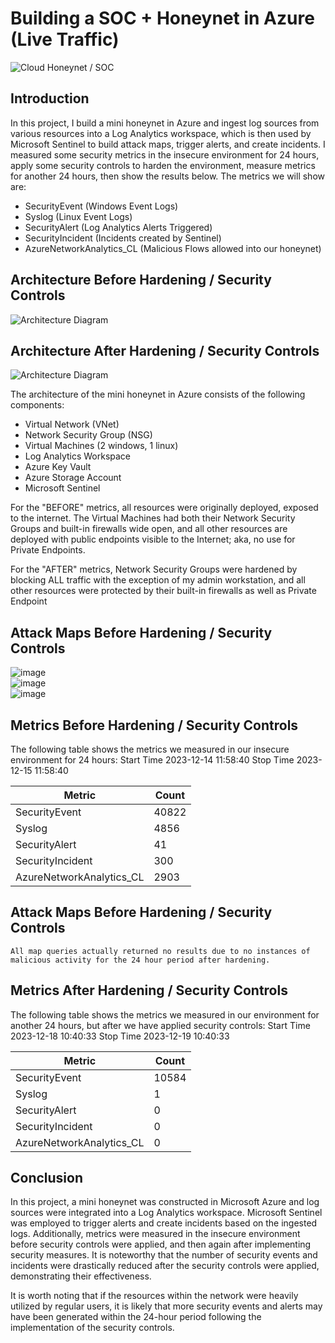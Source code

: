 # Building a SOC + Honeynet in Azure (Live Traffic)
![Cloud Honeynet / SOC](https://i.imgur.com/ZWxe03e.jpg)

## Introduction

In this project, I build a mini honeynet in Azure and ingest log sources from various resources into a Log Analytics workspace, which is then used by Microsoft Sentinel to build attack maps, trigger alerts, and create incidents. I measured some security metrics in the insecure environment for 24 hours, apply some security controls to harden the environment, measure metrics for another 24 hours, then show the results below. The metrics we will show are:

- SecurityEvent (Windows Event Logs)
- Syslog (Linux Event Logs)
- SecurityAlert (Log Analytics Alerts Triggered)
- SecurityIncident (Incidents created by Sentinel)
- AzureNetworkAnalytics_CL (Malicious Flows allowed into our honeynet)

## Architecture Before Hardening / Security Controls
![Architecture Diagram](https://i.imgur.com/aBDwnKb.jpg)

## Architecture After Hardening / Security Controls
![Architecture Diagram](https://i.imgur.com/YQNa9Pp.jpg)

The architecture of the mini honeynet in Azure consists of the following components:

- Virtual Network (VNet)
- Network Security Group (NSG)
- Virtual Machines (2 windows, 1 linux)
- Log Analytics Workspace
- Azure Key Vault
- Azure Storage Account
- Microsoft Sentinel

For the "BEFORE" metrics, all resources were originally deployed, exposed to the internet. The Virtual Machines had both their Network Security Groups and built-in firewalls wide open, and all other resources are deployed with public endpoints visible to the Internet; aka, no use for Private Endpoints.

For the "AFTER" metrics, Network Security Groups were hardened by blocking ALL traffic with the exception of my admin workstation, and all other resources were protected by their built-in firewalls as well as Private Endpoint

## Attack Maps Before Hardening / Security Controls
![image](https://github.com/elizabeth-a-h/Azure-SOC/assets/122709347/6c176940-7682-4def-abf0-de7ae28dce84)
<br>
![image](https://github.com/elizabeth-a-h/Azure-SOC/assets/122709347/e38f19cf-443e-459a-8ffa-0921fb37861f)
<br>
![image](https://github.com/elizabeth-a-h/Azure-SOC/assets/122709347/d92ef716-5b98-4e52-abc0-791f0db06fea)
<br>

## Metrics Before Hardening / Security Controls

The following table shows the metrics we measured in our insecure environment for 24 hours:
Start Time 2023-12-14 11:58:40
Stop Time 2023-12-15 11:58:40

| Metric                   | Count
| ------------------------ | -----
| SecurityEvent            | 40822
| Syslog                   | 4856
| SecurityAlert            | 41
| SecurityIncident         | 300
| AzureNetworkAnalytics_CL | 2903

## Attack Maps Before Hardening / Security Controls

```All map queries actually returned no results due to no instances of malicious activity for the 24 hour period after hardening.```

## Metrics After Hardening / Security Controls

The following table shows the metrics we measured in our environment for another 24 hours, but after we have applied security controls:
Start Time 2023-12-18 10:40:33
Stop Time	2023-12-19 10:40:33

| Metric                   | Count
| ------------------------ | -----
| SecurityEvent            | 10584
| Syslog                   | 1
| SecurityAlert            | 0
| SecurityIncident         | 0
| AzureNetworkAnalytics_CL | 0

## Conclusion

In this project, a mini honeynet was constructed in Microsoft Azure and log sources were integrated into a Log Analytics workspace. Microsoft Sentinel was employed to trigger alerts and create incidents based on the ingested logs. Additionally, metrics were measured in the insecure environment before security controls were applied, and then again after implementing security measures. It is noteworthy that the number of security events and incidents were drastically reduced after the security controls were applied, demonstrating their effectiveness.

It is worth noting that if the resources within the network were heavily utilized by regular users, it is likely that more security events and alerts may have been generated within the 24-hour period following the implementation of the security controls.
